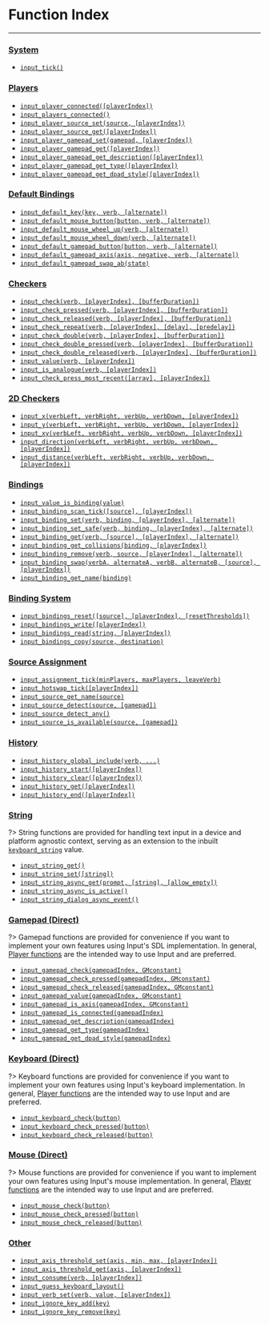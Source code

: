 # Function Index

---

### [System](Functions-(System))

- [`input_tick()`](Functions-(System)#input_tick)

### [Players](Functions-(Players))

- [`input_player_connected([playerIndex])`](Functions-(Players)#input_player_connectedplayerindex)
- [`input_players_connected()`](Functions-(Players)#input_players_connected)
- [`input_player_source_set(source, [playerIndex])`](Functions-(Players)#input_player_source_setsource-playerindex)
- [`input_player_source_get([playerIndex])`](Functions-(Players)#input_player_source_getplayerindex)
- [`input_player_gamepad_set(gamepad, [playerIndex])`](Functions-(Players)#input_player_gamepad_setgamepad-playerindex)
- [`input_player_gamepad_get([playerIndex])`](Functions-(Players)#input_player_gamepad_getplayerindex)
- [`input_player_gamepad_get_description([playerIndex])`](Functions-(Players)#input_player_gamepad_get_descriptionplayerindex)
- [`input_player_gamepad_get_type([playerIndex])`](Functions-(Players)#input_player_gamepad_get_typeplayerindex)
- [`input_player_gamepad_get_dpad_style([playerIndex])`](Functions-(Players)#input_player_gamepad_get_dpad_styleplayerindex)

### [Default Bindings](Functions-(Default-Bindings))

- [`input_default_key(key, verb, [alternate])`](Functions-(Default-Bindings)#input_default_keykey-verb-alternate)
- [`input_default_mouse_button(button, verb, [alternate])`](Functions-(Default-Bindings)#input_default_mouse_buttonbutton-verb-alternate)
- [`input_default_mouse_wheel_up(verb, [alternate])`](Functions-(Default-Bindings)#input_default_mouse_wheel_upverb-alternate)
- [`input_default_mouse_wheel_down(verb, [alternate])`](Functions-(Default-Bindings)#input_default_mouse_wheel_downverb-alternate)
- [`input_default_gamepad_button(button, verb, [alternate])`](Functions-(Default-Bindings)#input_default_gamepad_buttonbutton-verb-alternate)
- [`input_default_gamepad_axis(axis, negative, verb, [alternate])`](Functions-(Default-Bindings)#input_default_gamepad_axisaxis-negative-verb-alternate)
- [`input_default_gamepad_swap_ab(state)`](Functions-(Default-Bindings)#input_default_gamepad_swap_abstate)

### [Checkers](Functions-(Checkers))

- [`input_check(verb, [playerIndex], [bufferDuration])`](Functions-(Checkers)#input_checkverb-playerindex-bufferduration)
- [`input_check_pressed(verb, [playerIndex], [bufferDuration])`](Functions-(Checkers)#input_check_pressedverb-playerindex-bufferduration)
- [`input_check_released(verb, [playerIndex], [bufferDuration])`](Functions-(Checkers)#input_check_releasedverb-playerindex-bufferduration)
- [`input_check_repeat(verb, [playerIndex], [delay], [predelay])`](Functions-(Checkers)#input_check_repeatverb-playerindex-delay-predelay)
- [`input_check_double(verb, [playerIndex], [bufferDuration])`](Functions-(Checkers)#input_check_doubleverb-playerindex-bufferduration)
- [`input_check_double_pressed(verb, [playerIndex], [bufferDuration])`](Functions-(Checkers)#input_check_double_pressedverb-playerindex-bufferduration)
- [`input_check_double_released(verb, [playerIndex], [bufferDuration])`](Functions-(Checkers)#input_check_double_releasedverb-playerindex-bufferduration)
- [`input_value(verb, [playerIndex])`](Functions-(Checkers)#input_valueverb-playerindex)
- [`input_is_analogue(verb, [playerIndex])`](Functions-(Checkers)#input_is_analogueverb-playerindex)
- [`input_check_press_most_recent([array], [playerIndex])`](Functions-(Checkers)#input_check_press_most_recentarray-playerindex)

### [2D Checkers](Functions-(2D-Checkers))

- [`input_x(verbLeft, verbRight, verbUp, verbDown, [playerIndex])`](Functions-(2D-Checkers)#input_xverbleft-verbright-verbup-verbdown-playerindex)
- [`input_y(verbLeft, verbRight, verbUp, verbDown, [playerIndex])`](Functions-(2D-Checkers)#input_xverbleft-verbright-verbup-verbdown-playerindex)
- [`input_xy(verbLeft, verbRight, verbUp, verbDown, [playerIndex])`](Functions-(2D-Checkers)#input_yverbleft-verbright-verbup-verbdown-playerindex)
- [`input_direction(verbLeft, verbRight, verbUp, verbDown, [playerIndex])`](Functions-(2D-Checkers)#input_directionverbleft-verbright-verbup-verbdown-playerindex)
- [`input_distance(verbLeft, verbRight, verbUp, verbDown, [playerIndex])`](Functions-(2D-Checkers)#input_distanceverbleft-verbright-verbup-verbdown-playerindex)

### [Bindings](Functions-(Bindings))

- [`input_value_is_binding(value)`](Functions-(Bindings)#input_value_is_bindingvalue)
- [`input_binding_scan_tick([source], [playerIndex])`](Functions-(Bindings)#input_binding_scan_ticksource-playerindex)
- [`input_binding_set(verb, binding, [playerIndex], [alternate])`](Functions-(Bindings)#input_binding_setverb-binding-playerindex-alternate)
- [`input_binding_set_safe(verb, binding, [playerIndex], [alternate])`](Functions-(Bindings)#input_binding_set_safeverb-binding-playerindex-alternate)
- [`input_binding_get(verb, [source], [playerIndex], [alternate])`](Functions-(Bindings)#input_binding_getverb-source-playerindex-alternate)
- [`input_binding_get_collisions(binding, [playerIndex])`](Functions-(Bindings)#input_binding_get_collisionsbinding-playerindex)
- [`input_binding_remove(verb, source, [playerIndex], [alternate])`](Functions-(Bindings)#input_binding_removeverb-source-playerindex-alternate)
- [`input_binding_swap(verbA, alternateA, verbB, alternateB, [source], [playerIndex])`](Functions-(Bindings)#input_binding_swapverba-alternatea-verbb-alternateb-source-playerindex)
- [`input_binding_get_name(binding)`](Functions-(Bindings)#input_binding_get_namebinding)

### [Binding System](Functions-(Binding-System))

- [`input_bindings_reset([source], [playerIndex], [resetThresholds])`](Functions-(Binding-System)#input_bindings_resetsource-playerindex-resetthresholds)
- [`input_bindings_write([playerIndex])`](Functions-(Binding-System)#input_bindings_writeplayerindex)
- [`input_bindings_read(string, [playerIndex])`](Functions-(Binding-System)#input_bindings_readstring-playerindex)
- [`input_bindings_copy(source, destination)`](Functions-(Binding-System)#input_bindings_copysource-destination)

### [Source Assignment](Functions-(Source-Assignment))

- [`input_assignment_tick(minPlayers, maxPlayers, leaveVerb)`](Functions-(Source-Assignment)#input_assignment_tickminplayers-maxplayers-leaveverb)
- [`input_hotswap_tick([playerIndex])`](Functions-(Source-Assignment)#input_hotswap_tickplayerindex)
- [`input_source_get_name(source)`](Functions-(Source-Assignment)#input_source_get_namesource)
- [`input_source_detect(source, [gamepad])`](Functions-(Source-Assignment)#input_source_detectsource-gamepad)
- [`input_source_detect_any()`](Functions-(Source-Assignment)#input_source_detect_any)
- [`input_source_is_available(source, [gamepad])`](Functions-(Source-Assignment)#input_source_is_availablesource-gamepad)

### [History](Functions-(History))

- [`input_history_global_include(verb, ...)`](Functions-(History)#input_history_global_includeverb)
- [`input_history_start([playerIndex])`](Functions-(History)#input_history_startplayerindex)
- [`input_history_clear([playerIndex])`](Functions-(History)#input_history_clearplayerindex)
- [`input_history_get([playerIndex])`](Functions-(History)#input_history_getplayerindex)
- [`input_history_end([playerIndex])`](Functions-(History)#input_history_endplayerindex)

### [String](Functions-(String))

?> String functions are provided for handling text input in a device and platform agnostic context, serving as an extension to the inbuilt [`keyboard_string`](https://manual.yoyogames.com/GameMaker_Language/GML_Reference/Game_Input/Keyboard_Input/keyboard_string.htm) value.

- [`input_string_get()`](Functions-(String)#input_string_get)
- [`input_string_set([string])`](Functions-(String)#input_string_setstring)
- [`input_string_async_get(prompt, [string], [allow_empty])`](Functions-(String)#input_string_async_getprompt-string-allow_empty)
- [`input_string_async_is_active()`](Functions-(String)#input_string_async_is_active)
- [`input_string_dialog_async_event()`](Functions-(String)#input_string_dialog_async_event)

### [Gamepad (Direct)](Functions-(Gamepad))

?> Gamepad functions are provided for convenience if you want to implement your own features using Input's SDL implementation. In general, [Player functions](Function-Index#players) are the intended way to use Input and are preferred.

- [`input_gamepad_check(gamepadIndex, GMconstant)`](Functions-(Gamepad)#input_gamepad_checkgamepadindex-gmconstant)
- [`input_gamepad_check_pressed(gamepadIndex, GMconstant)`](Functions-(Gamepad)#input_gamepad_check_pressedgamepadindex-gmconstant)
- [`input_gamepad_check_released(gamepadIndex, GMconstant)`](Functions-(Gamepad)#input_gamepad_check_releasedgamepadindex-gmconstant)
- [`input_gamepad_value(gamepadIndex, GMconstant)`](Functions-(Gamepad)#input_gamepad_valuegamepadindex-gmconstant)
- [`input_gamepad_is_axis(gamepadIndex, GMconstant)`](Functions-(Gamepad)#input_gamepad_is_axisgamepadindex-gmconstant)
- [`input_gamepad_is_connected(gamepadIndex)`](Functions-(Gamepad)#input_gamepad_is_connectedgamepadindex)
- [`input_gamepad_get_description(gamepadIndex)`](Functions-(Gamepad)#input_gamepad_get_descriptiongamepadindex)
- [`input_gamepad_get_type(gamepadIndex)`](Functions-(Gamepad)#input_gamepad_get_typegamepadindex)
- [`input_gamepad_get_dpad_style(gamepadIndex)`](Functions-(Gamepad)#input_gamepad_get_dpad_stylegamepadindex)

### [Keyboard (Direct)](Functions-(Keyboard))

?> Keyboard functions are provided for convenience if you want to implement your own features using Input's keyboard implementation. In general, [Player functions](Function-Index#players) are the intended way to use Input and are preferred.

- [`input_keyboard_check(button)`](Functions-(Keyboard)#input_keyboard_checkkey)
- [`input_keyboard_check_pressed(button)`](Functions-(Keyboard)#input_keyboard_check_pressedkey)
- [`input_keyboard_check_released(button)`](Functions-(Keyboard)#input_keyboard_check_releasedkey)

### [Mouse (Direct)](Functions-(Mouse))

?> Mouse functions are provided for convenience if you want to implement your own features using Input's mouse implementation. In general, [Player functions](Function-Index#players) are the intended way to use Input and are preferred.

- [`input_mouse_check(button)`](Functions-(Mouse)#input_mouse_checkbutton)
- [`input_mouse_check_pressed(button)`](Functions-(Mouse)#input_mouse_check_pressedbutton)
- [`input_mouse_check_released(button)`](Functions-(Mouse)#input_mouse_check_releasedbutton)

### [Other](Functions-(Other))

- [`input_axis_threshold_set(axis, min, max, [playerIndex])`](Functions-(Other)#input_axis_threshold_setaxis-min-max-playerindex)
- [`input_axis_threshold_get(axis, [playerIndex])`](Functions-(Other)#input_axis_threshold_getaxis-playerindex)
- [`input_consume(verb, [playerIndex])`](Functions-(Other)#input_consumeverb-playerindex)
- [`input_guess_keyboard_layout()`](Functions-(Other)#input_guess_keyboard_layout)
- [`input_verb_set(verb, value, [playerIndex])`](Functions-(Other)#input_verb_setverb-value-playerindex)
- [`input_ignore_key_add(key)`](Functions-(Other)#input_ignore_key_addkey)
- [`input_ignore_key_remove(key)`](Functions-(Other)#input_ignore_key_removekey)
